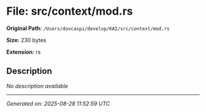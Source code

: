# File: src/context/mod.rs

**Original Path:** `/Users/dovcaspi/develop/KAI/src/context/mod.rs`

**Size:** 230 bytes

**Extension:** rs

## Description

*No description available*

---
*Generated on: 2025-08-28 11:52:59 UTC*
